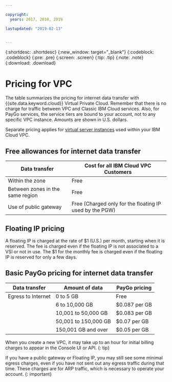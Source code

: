 ```yaml
---

copyright:
  years: 2017, 2018, 2019

lastupdated: "2019-02-13"


---
```


{:shortdesc: .shortdesc}
{:new_window: target="_blank"}
{:codeblock: .codeblock}
{:pre: .pre}
{:screen: .screen}
{:tip: .tip}
{:note: .note}
{:download: .download}


# Pricing for VPC

The table summarizes the pricing for internet data transfer with {{site.data.keyword.cloud}} Virtual Private Cloud. Remember that there is no charge for traffic between VPC and Classic IBM Cloud services. Also, for PayGo services, the service tiers are bound to your account, not to any specific VPC instance. Amounts are shown in U.S. dollars.

Separate pricing applies for [virtual server instances](/docs/infrastructure/vpc?topic=vpc-pricing-for-virtual-servers-for-vpc) used within your IBM Cloud VPC.

## Free allowances for internet data transfer

| Data transfer |  Cost for all IBM Cloud VPC Customers |
|---------------|------------------|
| Within the zone | Free |
| Between zones in the same region | Free |
| Use of public gateway | Free (Charged only for the floating IP used by the PGW) |

## Floating IP pricing

A floating IP is charged at the rate of $1 (U.S.) per month, starting when it is reserved. The fee is charged even if the floating IP is not associated to a VSI or not in use. The $1 for the monthly fee is charged even if the floating IP is reserved for only a few days.


## Basic PayGo pricing for internet data transfer

| Data transfer | Amount of data | PayGo pricing |
|-----------|-----------|------------------|
| Egress to Internet |  0 to 5 GB | Free |
|  | 6 to 10,000 GB | $0.087 per GB |
|  | 10,001 to 50,000 GB | $0.083 per GB |
|  | 50,001 to 150,000 GB | $0.07 per GB |
|  | 150,001 GB and over | $0.05 per GB |


When you create a new VPC, it may take up to an hour for initial billing charges to appear in the Console UI or API.
{: tip}

If you have a public gateway or Floating IP, you may still see some minimal egress charges, even if you have not sent out any egress traffic during that time. These charges are for ARP traffic, which is necessary to operate your account.
{: important}



